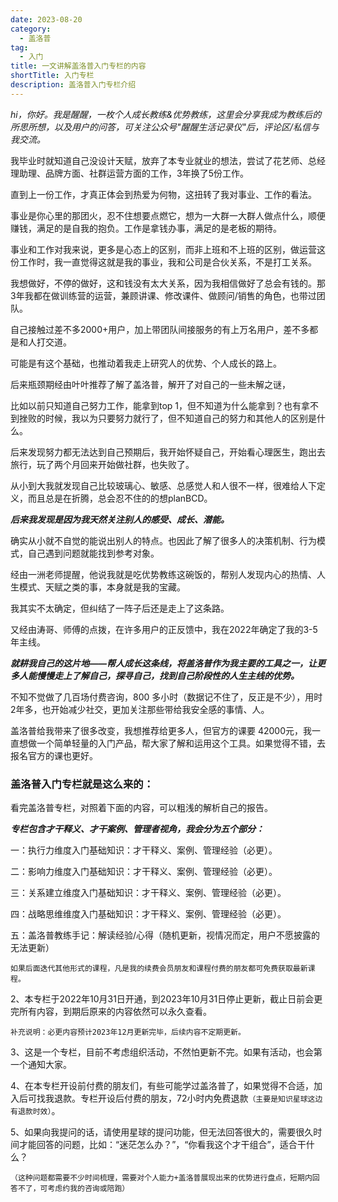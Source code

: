 ```yaml
---
date: 2023-08-20
category:
  - 盖洛普
tag:
  - 入门
title: 一文讲解盖洛普入门专栏的内容
shortTitle: 入门专栏
description: 盖洛普入门专栏介绍
---
```


*hi，你好。我是醒醒，一枚个人成长教练&优势教练，这里会分享我成为教练后的所思所想，以及用户的问答，可关注公众号"醒醒生活记录仪"后，评论区/私信与我交流。*

我毕业时就知道自己没设计天赋，放弃了本专业就业的想法，尝试了花艺师、总经理助理、品牌方面、社群运营方面的工作，3年换了5份工作。

直到上一份工作，才真正体会到热爱为何物，这扭转了我对事业、工作的看法。

事业是你心里的那团火，忍不住想要点燃它，想为一大群一大群人做点什么，顺便赚钱，满足的是自我的抱负。工作是拿钱办事，满足的是老板的期待。

事业和工作对我来说，更多是心态上的区别，而非上班和不上班的区别，做运营这份工作时，我一直觉得这就是我的事业，我和公司是合伙关系，不是打工关系。

我想做好，不停的做好，这和钱没有太大关系，因为我相信做好了总会有钱的。那3年我都在做训练营的运营，兼顾讲课、修改课件、做顾问/销售的角色，也带过团队。

自己接触过差不多2000+用户，加上带团队间接服务的有上万名用户，差不多都是和人打交道。

可能是有这个基础，也推动着我走上研究人的优势、个人成长的路上。

后来瓶颈期经由叶叶推荐了解了盖洛普，解开了对自己的一些未解之谜，

比如以前只知道自己努力工作，能拿到top 1，但不知道为什么能拿到？也有拿不到挫败的时候，我以为只要努力就行了，但不知道自己的努力和其他人的区别是什么。

后来发现努力都无法达到自己预期后，我开始怀疑自己，开始看心理医生，跑出去旅行，玩了两个月回来开始做社群，也失败了。

从小到大我就发现自己比较玻璃心、敏感、总感觉人和人很不一样，很难给人下定义，而且总是在折腾，总会忍不住的的想planBCD。

***后来我发现是因为我天然关注别人的感受、成长、潜能。***

确实从小就不自觉的能说出别人的特点。也因此了解了很多人的决策机制、行为模式，自己遇到问题就能找到参考对象。

经由一洲老师提醒，他说我就是吃优势教练这碗饭的，帮别人发现内心的热情、人生模式、天赋之类的事，本身就是我的宝藏。

我其实不太确定，但纠结了一阵子后还是走上了这条路。

又经由涛哥、师傅的点拨，在许多用户的正反馈中，我在2022年确定了我的3-5年主线。

***就耕我自己的这片地——帮人成长这条线，将盖洛普作为我主要的工具之一，让更多人能慢慢走上了解自己，探寻自己，找到自己阶段性的人生主线的优势。***

不知不觉做了几百场付费咨询，800 多小时（数据记不住了，反正是不少），用时2年多，也开始减少社交，更加关注那些带给我安全感的事情、人。

盖洛普给我带来了很多改变，我想推荐给更多人，但官方的课要 42000元，我一直想做一个简单轻量的入门产品，帮大家了解和运用这个工具。如果觉得不错，去报名官方的课也更好。



### 盖洛普入门专栏就是这么来的：

看完盖洛普专栏，对照着下面的内容，可以粗浅的解析自己的报告。

***专栏包含才干释义、才干案例、管理者视角，我会分为五个部分：***

一：执行力维度入门基础知识：才干释义、案例、管理经验（必更）。

二：影响力维度入门基础知识：才干释义、案例、管理经验（必更）。

三：关系建立维度入门基础知识：才干释义、案例、管理经验（必更）。

四：战略思维维度入门基础知识：才干释义、案例、管理经验（必更）。

五：盖洛普教练手记：解读经验/心得（随机更新，视情况而定，用户不愿披露的无法更新）

`如果后面迭代其他形式的课程，凡是我的续费会员朋友和课程付费的朋友都可免费获取最新课程。`

2、本专栏于2022年10月31日开通，到2023年10月31日停止更新，截止日前会更完所有内容，到期后原来的内容依然可以永久查看。

`补充说明：必更内容预计2023年12月更新完毕，后续内容不定期更新。`

3、这是一个专栏，目前不考虑组织活动，不然怕更新不完。如果有活动，也会第一个通知大家。

4、在本专栏开设前付费的朋友们，有些可能学过盖洛普了，如果觉得不合适，加入后可找我退款。专栏开设后付费的朋友，72小时内免费退款`（主要是知识星球这边有退款时效）`。

5、如果向我提问的话，请使用星球的提问功能，但无法回答很大的，需要很久时间才能回答的问题，比如：“迷茫怎么办？”，“你看我这个才干组合”，适合干什么？

`（这种问题都需要不少时间梳理，需要对个人能力+盖洛普展现出来的优势进行盘点，短期内回答不了，可考虑约我的咨询或陪跑）`